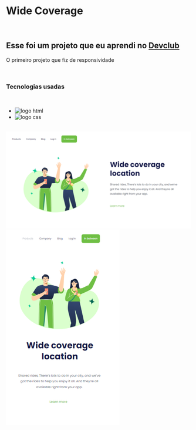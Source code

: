 <h1>Wide Coverage</h1>
<br>
<h2>Esse foi um projeto que eu aprendi no <a href="https://aulas.devclub.com.br/courses?showcase=2">Devclub</a></h2>
<p>O primeiro projeto que fiz de responsividade</p>
<br>

<h3>Tecnologias usadas </h3>
<br>

- <img src="https://img.shields.io/badge/HTML5-E34F26?style=for-the-badge&logo=html5&logoColor=white" alt="logo html"/>

- <img src="https://img.shields.io/badge/CSS3-1572B6?style=for-the-badge&logo=css3&logoColor=white" alt="logo css"/>
<br>
 <img src="https://github.com/Allanf6/Wide-coverage/blob/master/Assets/pc.png?raw=true">
 <img src="https://github.com/Allanf6/Wide-coverage/blob/master/Assets/cellular.png?raw=true">
